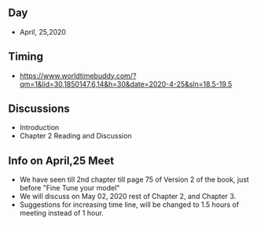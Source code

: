 ## Day
  - April, 25,2020
## Timing
- https://www.worldtimebuddy.com/?qm=1&lid=30,1850147,6,14&h=30&date=2020-4-25&sln=18.5-19.5


## Discussions
- Introduction
- Chapter 2 Reading and Discussion

## Info on April,25 Meet
- We have seen till 2nd chapter till  page 75 of Version 2 of the book, just before "Fine Tune your model"
- We will discuss on May 02, 2020  rest of Chapter 2, and Chapter 3.
- Suggestions for increasing time line, will be changed to 1.5 hours of meeting instead of 1 hour.
